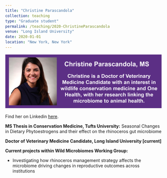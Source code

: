```yaml
---
title: "Christine Parascandola"
collection: teaching
type: "Graduate student"
permalink: /teaching/2020-ChristineParascandola
venue: "Long Island University"
date: 2020-01-01
location: "New York, New York"
---
```

<p align='center'>
	<img src='/images/CEP.png' width='750px'>
</p> 

Find her on Linkedin [here](<https://www.linkedin.com/in/cparascandola/>).


<b>MS Thesis in Conservation Medicine, Tufts University:</b> 
Seasonal Changes in Dietary Phytoestrogens and their effect on the rhinoceros gut microbiome

<b>Doctor of Veterinary Medicine Candidate, Long Island University [current] </b>

<b>Current projects within Wild Microbiomes Working Group: </b>
* Investigating how rhinoceros management strategy affects the microbiome driving changes in reproductive outcomes across institutions